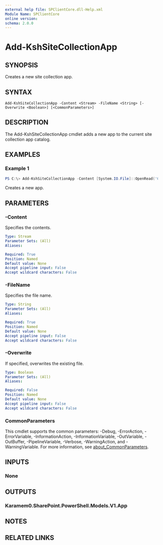 ```yaml
---
external help file: SPClientCore.dll-Help.xml
Module Name: SPClientCore
online version:
schema: 2.0.0
---
```


# Add-KshSiteCollectionApp

## SYNOPSIS
Creates a new site collection app.

## SYNTAX

```
Add-KshSiteCollectionApp -Content <Stream> -FileName <String> [-Overwrite <Boolean>] [<CommonParameters>]
```

## DESCRIPTION
The Add-KshSiteCollectionApp cmdlet adds a new app to the current site collection app catalog.

## EXAMPLES

### Example 1
```powershell
PS C:\> Add-KshSiteCollectionApp -Content [System.IO.File]::OpenRead('C:\app.sppkg') -FileName 'app.sppkg'
```

Creates a new app.

## PARAMETERS

### -Content
Specifies the contents.

```yaml
Type: Stream
Parameter Sets: (All)
Aliases:

Required: True
Position: Named
Default value: None
Accept pipeline input: False
Accept wildcard characters: False
```

### -FileName
Specifies the file name.

```yaml
Type: String
Parameter Sets: (All)
Aliases:

Required: True
Position: Named
Default value: None
Accept pipeline input: False
Accept wildcard characters: False
```

### -Overwrite
If specified, overwrites the existing file.

```yaml
Type: Boolean
Parameter Sets: (All)
Aliases:

Required: False
Position: Named
Default value: None
Accept pipeline input: False
Accept wildcard characters: False
```

### CommonParameters
This cmdlet supports the common parameters: -Debug, -ErrorAction, -ErrorVariable, -InformationAction, -InformationVariable, -OutVariable, -OutBuffer, -PipelineVariable, -Verbose, -WarningAction, and -WarningVariable. For more information, see [about_CommonParameters](http://go.microsoft.com/fwlink/?LinkID=113216).

## INPUTS

### None

## OUTPUTS

### Karamem0.SharePoint.PowerShell.Models.V1.App

## NOTES

## RELATED LINKS
